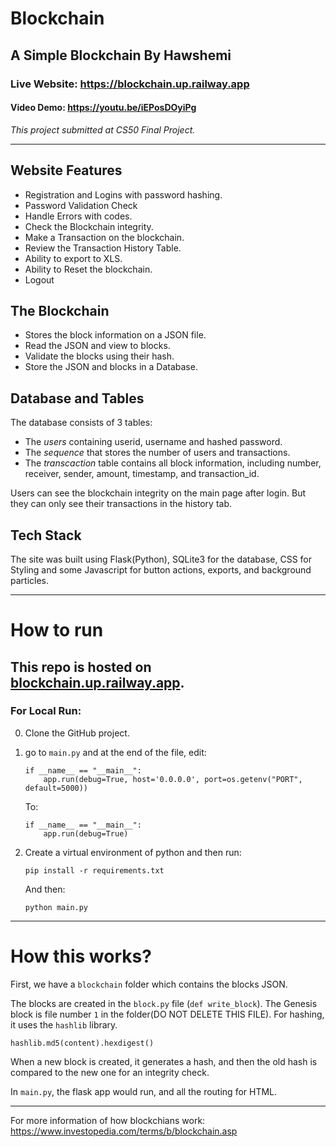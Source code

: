 # **Blockchain**
## **A Simple Blockchain By Hawshemi**
### **Live Website: https://blockchain.up.railway.app**
#### Video Demo: https://youtu.be/iEPosDOyiPg
_This project submitted at CS50 Final Project._

---
## Website Features
- Registration and Logins with password hashing.
- Password Validation Check
- Handle Errors with codes.
- Check the Blockchain integrity.
- Make a Transaction on the blockchain.
- Review the Transaction History Table.
- Ability to export to XLS.
- Ability to Reset the blockchain.
- Logout

## The Blockchain
- Stores the block information on a JSON file.
- Read the JSON and view to blocks.
- Validate the blocks using their hash.
- Store the JSON and blocks in a Database.

## Database and Tables
The database consists of 3 tables:
- The _users_ containing userid, username and hashed password.
- The _sequence_ that stores the number of users and transactions.
- The _transcaction_ table contains all block information, including number, receiver, sender, amount, timestamp, and transaction_id.

Users can see the blockchain integrity on the main page after login. But they can only see their transactions in the history tab.

## Tech Stack
The site was built using Flask(Python), SQLite3 for the database, CSS for Styling and some Javascript for button actions, exports, and background particles.

---
# How to run
## This repo is hosted on [blockchain.up.railway.app](https://blockchain.up.railway.app).

### For Local Run:
0. Clone the GitHub project.

1. go to `main.py` and at the end of the file, edit:

    ```
    if __name__ == "__main__":
        app.run(debug=True, host='0.0.0.0', port=os.getenv("PORT", default=5000))
    ```
    To:

    ```
    if __name__ == "__main__":
        app.run(debug=True)
    ```


2. Create a virtual environment of python and then run:

    ```
    pip install -r requirements.txt
    ```

    And then: 

    ```
    python main.py
    ```

---
# How this works?
First, we have a `blockchain` folder which contains the blocks JSON.

The blocks are created in the `block.py` file (`def write_block`). The Genesis block is file number `1` in the folder(DO NOT DELETE THIS FILE). For hashing, it uses the `hashlib` library. 

`hashlib.md5(content).hexdigest()`

When a new block is created, it generates a hash, and then the old hash is compared to the new one for an integrity check.

In `main.py`, the flask app would run, and all the routing for HTML.

---
For more information of how blockchians work:
https://www.investopedia.com/terms/b/blockchain.asp

